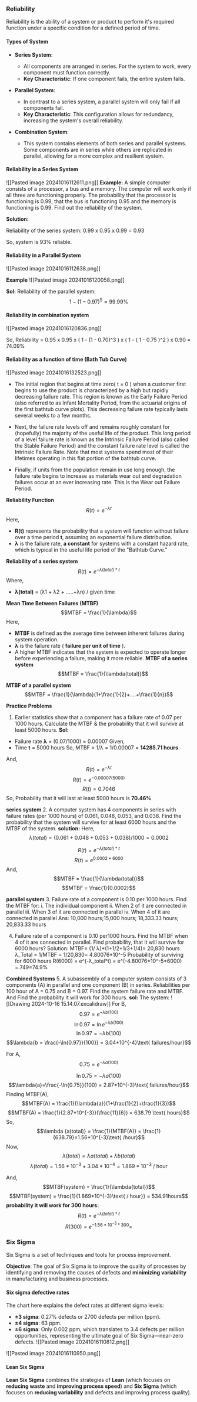 ### Reliability
Reliability is the ability of a system or product to perform it's required function under a specific condition for a defined period of time.
#### **Types of System**

- **Series System**:
    
    - All components are arranged in series. For the system to work, every component must function correctly.
    - **Key Characteristic**: If one component fails, the entire system fails.
- **Parallel System**:
    
    - In contrast to a series system, a parallel system will only fail if all components fail.
    - **Key Characteristic**: This configuration allows for redundancy, increasing the system's overall reliability.
- **Combination System**:
    
    - This system contains elements of both series and parallel systems. Some components are in series while others are replicated in parallel, allowing for a more complex and resilient system.

#### Reliability in a Series System
![[Pasted image 20241016112611.png]]
**Example:**
A simple computer consists of a processor, a bus and a memory. The computer will work only  if all three are functioning properly. The probability that the processor is functioning is 0.99, that the bus is functioning 0.95 and the memory is functioning is 0.99. Find out the reliability of the system.

**Solution:**

Reliability of the series system:
0.99 x 0.95 x 0.99 = 0.93

So, system is 93% reliable.


#### Reliability in a Parallel System
![[Pasted image 20241016112638.png]]

**Example**
![[Pasted image 20241016120058.png]]

**Sol:**
Reliability of the parallel system:
$$1 - (1 - 0.97)^5 = 99.99\%$$

#### Reliability in combination system
![[Pasted image 20241016120836.png]]

So,
Reliability = 0.95 x 0.95 x ( 1 - (1 - 0.70)^3 ) x ( 1 - ( 1 - 0.75 )^2 ) x 0.90
		= 74.09%
#### Reliability as a function of time (Bath Tub Curve)
![[Pasted image 20241016132523.png]]

- The initial region that begins at time zero( t = 0 ) when a customer first begins to use the product is characterized by a high but rapidly decreasing failure rate. This region is known as the Early Failure Period (also referred to as Infant Mortality Period, from the actuarial origins of the first bathtub curve plots). This decreasing failure rate typically lasts several weeks to a few months.

- Next, the failure rate levels off and remains roughly constant for (hopefully) the majority of the useful life of the product. This long period of a level failure rate is known as the Intrinsic Failure Period (also called the Stable Failure Period) and the constant failure rate level is called the Intrinsic Failure Rate. Note that most systems spend most of their lifetimes operating in this flat portion of the bathtub curve.

- Finally, if units from the population remain in use long enough, the failure rate begins to increase as materials wear out and degradation failures occur at an ever increasing rate. This is the Wear out Failure Period.

**Reliability Function**
$$R(t) = e^{-\lambda t}$$
Here, 
- **R(t)** represents the probability that a system will function without failure over a time period **t**, assuming an exponential failure distribution.
- **λ** is the failure rate, **a constant** for systems with a constant hazard rate, which is typical in the useful life period of the "Bathtub Curve."

**Reliability of a series system**
$$R(t) = e^{-{\lambda(total)} * t}$$
Where, 
- **λ(total)** = (λ1 + λ2 + .....+λn) / given time

**Mean Time Between Failures (MTBF)**
$$MTBF = \frac{1}{\lambda}$$
Here,
- **MTBF** is defined as the average time between inherent failures during system operation.
- **λ** is the failure rate ( **failure per unit of time** ).
- A higher MTBF indicates that the system is expected to operate longer before experiencing a failure, making it more reliable.
**MTBF of a series system**
$$MTBF = \frac{1}{\lambda(total)}$$

**MTBF of a parallel system**
$$MTBF = \frac{1}{\lambda}(1+\frac{1}{2}+....+\frac{1}{n})$$

**Practice Problems**

1. Earlier statistics show that a component has a failure rate of 0.07 per 1000 hours. Calculate the MTBF & the probability that it will survive at least 5000 hours.
**Sol:**
- Failure rate **λ** = (0.07/1000) = 0.00007
Given,
- Time **t** = 5000 hours
So,
MTBF = 1/λ = 1/0.00007 = **14285.71 hours**

And, 
$$R(t) = e^{-\lambda t}$$
$$R(t) = e^{-0.00007 (5000)}$$
$$R(t) = 0.7046$$
So, Probability that it will last at least 5000 hours is **70.46%**

**series system**
2. A computer system has 4 components in series with failure rates (per 1000 hours) of 0.061, 0.048, 0.053, and 0.038. Find the probability that the system will survive for at least 6000 hours and the MTBF of the system.
**solution:**
Here, 
$$\lambda(total) = (0.061+0.048+0.053+0.038)/1000 = 0.0002$$

$$R(t) = e^{-{\lambda(total)} * t}$$
$$R(t) = e^{0.0002 * 6000}$$
And, 
$$MTBF = \frac{1}{\lambda(total)}$$
$$MTBF = \frac{1}{0.0002}$$

**parallel system**
3. Failure rate of a component is 0.10 per 1000 hours. Find the MTBF for:
i. The individual component
ii. When 2 of it are connected in parallel
iii. When 3 of it are connected in parallel
iv. When 4 of it are connected in parallel
Ans: 10,000 hours;15,000 hours; 18,333.33
hours; 20,833.33 hours

4. Failure rate of a component is 0.10 per1000 hours. Find
the MTBF when 4 of it are connected in parallel. Find
probability, that it will survive for 6000 hours?
Solution: MTBF= (1/ λ)\*(1+1/2+1/3+1/4)= 20,830 hours
λ_Total = 1/MTBF = 1/20,830= 4.80076\*10^-5
Probability of surviving for 6000 hours
R(6000) = e^(-λ_total\*t) = e^(-4.80076\*10^-5*6000)
=.749=74.9\%

**Combined Systems**
5. A subassembly of a computer system consists of 3 components (A) in parallel and one component (B) in series. Reliabilities per 100 hour of A = 0.75 and B = 0.97. Find the system failure rate and MTBF. And Find the probability it will work for 300 hours.
**sol:**
The system:
![[Drawing 2024-10-16 15.14.07.excalidraw]]
For B,
$$0.97 = e^{-\lambda{b} (100)}$$
$$\ln{0.97} = \ln{e^{-\lambda{b} (100)}}$$
$$\ln{0.97} = {-\lambda{b} (100)}$$
$$\lambda{b = \frac{-\ln{0.97}}{100}} = 3.04*10^{-4}\text{ failures/hour}$$

For A, 
$$0.75 = e^{-\lambda{a} (100)}$$

$$\ln{0.75} ={-\lambda{a} (100)}$$
$$\lambda{a}=\frac{-\ln{0.75}}{100} = 2.87*10^{-3}\text{ failures/hour}$$
Finding MTBF(A),
$$MTBF(A) = \frac{1}{\lambda{a}}(1+\frac{1}{2}+\frac{1}{3})$$
$$MTBF(A) = \frac{1}{2.87*10^{-3}}(\frac{11}{6}) = 638.79 \text{ hours}$$
So,
$$\lambda {a(total)} = \frac{1}{MTBF(A)} = \frac{1}{638.79}=1.56*10^{-3}\text{ /hour}$$
Now, 
$$\lambda(total) = \lambda{a}(total) + \lambda{b}(total)$$
$$\lambda(total) = 1.56*10^{-3}+3.04*10^{-4} = 1.869*10^{-3}\text{ / hour}$$

And,
$$MTBF(system) = \frac{1}{\lambda{total}}$$
$$MTBF(system) = \frac{1}{1.869*10^{-3}\text{ / hour}} = 534.91hours$$
**probability it will work for 300 hours:**
$$R(t) = e^{-{\lambda(total)} * t}$$
$$R(300) = e^{-{1.56*10^{-3}} * 300} = $$

### Six Sigma
Six Sigma is a set of techniques and tools for process improvement.

**Objective**: The goal of Six Sigma is to improve the quality of processes by identifying and removing the causes of defects and **minimizing variability** in manufacturing and business processes.

#### Six sigma defective rates

The chart here explains the defect rates at different sigma levels:

- **±3 sigma**: 0.27% defects or 2700 defects per million (ppm).
- **±4 sigma**: 63 ppm.
- **±6 sigma**: Only 0.002 ppm, which translates to 3.4 defects per million opportunities, representing the ultimate goal of Six Sigma—near-zero defects.
![[Pasted image 20241016110812.png]]


![[Pasted image 20241016110950.png]]

#### Lean Six Sigma
**Lean Six Sigma** combines the strategies of **Lean** (which focuses on **reducing waste** and **improving process speed**) and **Six Sigma** (which focuses on **reducing variability** and defects and improving process quality).





